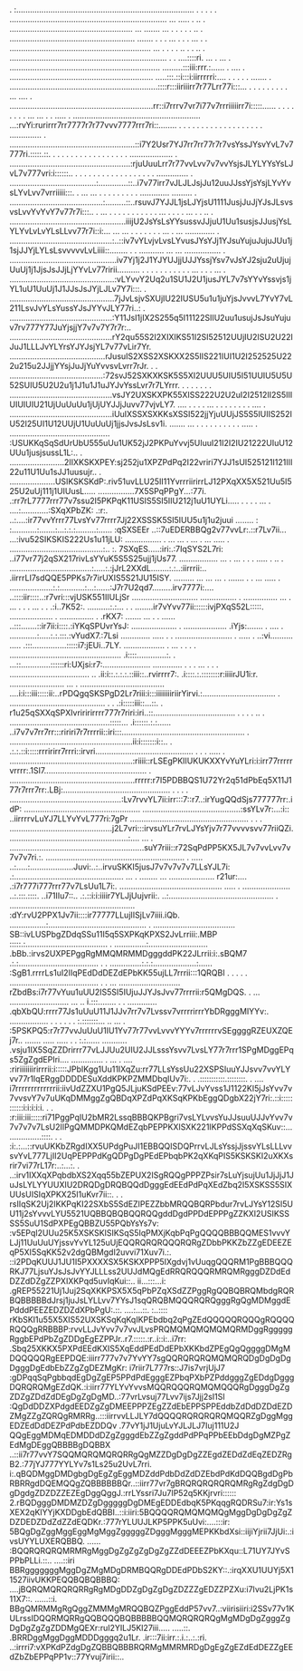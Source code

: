 . :.............................................................................. . . .
.
. ..................................................................... ... ..... .                                                                                   ..
. ...................................................... ... ....... ... . . . .         .                                                                             ..
. ....................................................... ....... . . . ... . . .     ...                                                                               .
. .............................................................. ... . . . .       ..  . .                                                                             ..
. .....................................................................   . . ....::::ri. ... .                                                                       ...
. .................................................................. .........:::iii:rrr.:......                                                                   . ....
. ...............................................................  .....:::.::i:::i:iirrrrri:....   .                                                     . . . . .......
. .................................................................::::r:::iiriiirr7r77Lrr77i:::...    . .                                       .   . . . . . . ... ....
. ...............................................................rr::i7rrrv7vr7i77v7rrriiiiirr7i:::::......           .   . .         .     .     . . . ... ... . . .....
. ........................................................ ...:rvYi:rurirrr7rr7777r7r77vvv7777rrr7ri::........   . .   . . . . . . .   . . . . . . . . . . ..............
. .......................................................::i7Y2Usr7YJ7rr7rr77r7r7vsYssJYsvYvL7v7777ri.:::::.::.   . . . . . . . . . . . .   . . . . . ...................
. .....................................................:rjuUuuLrr7r77vvLvv7v7vvYsjsJLYLYYsYsLJvL7v777vri:i::::::..   . . . . . . . .   . . . . . . . . . . ..............
. ......................................:.............::..i7v77irr7vJLJLJsjJu12uuJJssYjsYsjLYvYvsLYvLvv7vrriiiii:::.  . ... ... . . . . . . . . . ............. .........
. .........................................:.........::..rsuvJ7YJJL1jsLJYjsU1111JusjJuJjYJsJLsvsvsLvvYvYvY7v77r7i:::.. . ... . . . . . . . . . . . ... . . . . ... . . ..
. ...................................................iiijU2JsYsLsYYsussvJJjuU1Uu1susjsJJusjYsLYLYvLvLvYLsLLvv77r7i::i:...   ... ... . . . . . . . ... . ... .............
. .............................................:..::iv7vYLvjvLvsLYvusJYsYJj1YJsuYujuJujuJUu1j1sjJJYjLYLsLsvvvvvLvLiiii::........ . . ........... ... ... ................
. ...............................................iv7Yj1j2J1YJYUJjjUJJYssjYsv7vJsYJ2sju2uUjujUuUj1j1JjsJsJJjLjYYvLv77ririi.......... . . . . . . . . . . . ... . . .   ...
. ..............................................:vLYvvY2Uq2u1SU1J2U1jusJYL7v7sYYvYssvjs1jYL1uU1UuUj1J1JJsJsJYjLJLv7Y7i:::.
. ..............................................7jJvLsjvSXUjIU22IUSU5u1u1juYjsJvvvL7YvY7vL211LsvJvYLsYussYJsJYYvJLY77ri..:
. .............................................:Y11JsI1jIX2S255q5I11122SIIU2uu1usujJsJsuYujuv7rv777Y77JuYjsjjY7v7v7Y7r7r:..
  .............................................rY2qu55S2I2XIXIKS51I2SI52512UUjIU2ISU2U22IJuJ1LLLJvYLYrsYJYJsjYL7v77vLir7Yr.
     ..........................................rJusuIS2XSS2XSKXX2S5IIS221IUI1U2I252525U222u215u2JJjjYYsjJuJjYuYvvsvLvrr7rJr. .
.    .........................................:72svJ52SXKXKSK5S5XI2UUU5UIU5I51UUIU5U5U52SUIU5U2U2u1j1J1u1J1uJYJvYssLvr7r7LYrrr. .     . .                       . .     .
. .............................................vsJY2UXSKXPK55XISS222U2U2uI2I2512II2S5IIIUIUIUIU21UjUuUuUu1jUjUYJJjJuvv77vjvLY7. .... . . . . ... . .     . . . . . . ....
. .............................................iUuIXSSXSXKKsXSSI522jjYjuUUjJS5S5IUIIS252IU52I25UI1U12UUjU1UuUuUj1jjsJvsJsLsv1i. ....... ... . . . . . . .   .   . . .....
. ............................................ :USUKKqSqSdUrUbU555uUu1UK52jJ2PKPuYvvj5UIuuI21I2I2IU21222UIuU12UUu1jusjsussL1L:..     .
                        ........................2IIXKSKXPEY:sj252ju1XPZPdPq2I22vriri7YJJ1sUI525121I121III22u11U1Uu1sJJ1uusujr.. .
                            ....................USIKSKSKdP:.riv51uvLLU25II11YvrrriirirrLJ12PXqXX5X521Uu5I525U2uUj111j1UIUusL.....
                                ................7X5SPqPPgY...:77i.    .:rr7rL7777rrr77v7ssu2I5PKPqK11USIS5SI5IIU212j1uU1UYLi..... .
. .        .         ... .     ....:............:SXqXPbZK: .:r:. ..:....:ir77vvYrrr77LvsYv77rrrr7Jj22XSSSK5SI5IUU5u1j1u2juui ........
: :...........:.......:...:.:.:.........:......  :qSXSEEr ..::7uEDERBBQg2v77vvLr:.::r7Lv7ii... ...:ivu52SIKSKIS222Us1u11jLU: ................ . ... ... . ... . ... .....
. .........................................:.. :. 7SXqES.....:iri:.:7IqSYS2L7ri:  ..i77vr77j2qSX217rivLsYYuK5S5S25ujj1jUs77. ................. ... . ... . . . ..... . ..
. ....................................:.....:.:jJrL2XXdL........:.:..:iirrrii:..   .iirrrLI7sdQQE5PPKs7r7irUXIS5S21JU15ISY. ......... ... ... ... . ....... . . ... .....
. ...................:.:...........:...:......:J7r7U2qd7.........irv7777i:....     ..::::iir::::..:r7vri:::vjUSK551IIULjSr ............................. ................
. ............... ...   . ... . . . ... .   . .:i..7K52:. ..........:.:...  . .   ........ir7vYvv77ii::::::ivjPXqS52L:::::. ...................
. ...............                               . .rKX7: ....... ... . . ......  ..:::.......::ir7ii:i::::.:iYKqSPUvrYsJ: ....................
. ...................                             .iYjs:....... .        .... .   ............:.....:.:.:::.:vYudX7.:7Lsi ............. ..... .
. .........................        .      .....  . ..:vi..........      .....       .:::...............:::::i7:jEUi..7LY. .................. . ...         .     .   .
. .................................................  .i::::.............:.        . ...::.............::::::ri:UXjsi:r7:..................... ............. . . . ... . .
. ...................................             .. .ii:i::.:.:.:.::iii::..rvirrrr7:.  .i::::.:.::::::::r:iiiirJU1i:r. ........................ ...
. .....................................           ....i:i:::iii:::::ii:..rPDQgqSKSPgD2Lr7riii:i:::iiiiiiiiriirYirvi.:................................
. .......................................... . .   .:i:::::iii::...::. .  r1u25qSXXqSPXIvriririrrrr777r7riri:iri..::....................................     . . .   . ..
. ............................................:::::... .i::::::.:.:......   ..i7v7v7rr7rr:::ririri7r7rrrrii::iri:::......................................................
. ......................................................ii:i:::::::i::.. .      .:.:.::i:::::rrririrr7rrri::irvri........................................... . . . .....
. ......................................................:riiii::rLSEgPKIIUKUKXXYvYuYLri:i:irr77rrrrrvrrrr:.1SI7.............................................
. .......................................................rrrrr:r7I5PDBBQS1U72Yr2q51dPbEq5X11J177r7rrr7rr:.LBj:...............................................
. . . . .................................................:Lv7rvvYL7ii:irr:::7::r7..:irYugQQdSjs777777rr:.idP: ...................................................
               ...........................................:ssYLv7r:...:i::   ..iirrrrvLuYJ7LLYvYvL777ri:7gPr ....................................................
. .     .      .............................................j2L7vri:::irvsuYLr7rvLJYsYjv7r77vvvvsvv77riiQZi.....................................................:.... ...
. ...........................................................suY7riii::r72SqPdPP5KX5JL7v7vvLvv7v7v7v7ri.:.  .............................................................
. .....                           ..:.....:...................Juvi:..:..irvuSKKI5jusJ7v7v7v7v7LLsYJL7i:        .:................................................ ...
. ........                           ... .................... r21ur:....  .:i7r777i777rrr77v7LsUu1L7i:.            ............................................. .....
. .....................                       ..:.:::.::::. ..i71IIu7::..  .:.::i:i:iiiir7YLJjUujvrii:.               ..:..............................................
. .......................................................  :dY:rvU2PPX1Jv7ii::::ir77777LLujIISjLv7iiii.iQb.  ................:...........................................
. ....................................                     SB::ivLUSPbgZDdqSSu11I5q5SXPKqKPXS2JvLrriii:.MBP                   :::::.:....................................
     . ..............:..........................         .bBb.:irvs2UXPEPggRgMMQMRMMDgggddPK22JLrrii:i:.sBQM7                     .:.:...................................
. .     ..............:.:.:...................:......   :SgB1.rrrrLs1uI2IIqPEdDdDEZdEPbKK55ujLL7rrrii:::1QRQBI      .   . . . .   .......................................
. .                    ... ........................... rZbdBs:i7r77vYuu1uUU2IS5SI5IUjuJJYJsJvv77rrrrii:r5QMgDQS. . ...                  .......................... ... ..
i.:::........ .                   .   .............   .qbXbQU:rrrr77Js1uUuU11J1JJv7rr7v7Lvssv7vrrrrirrrYbDRgggMIYYv:.                       ................. . . . . . .
:.:::::::...   ..  ...                             . :5PSKPQ5:r7r77vvJuUuU1IU1Yv77r77vvLvvvYYYv7rrrrrrvSEggggRZEUXZQEj7r..                       ....... ..... ..... . .
:.:......           ...........                .vsju1IX5SqZZDrirrr77vLJJUu2UIU2JJLsssYsvv7LvsLY77r7rrr1SPgMDggEPqs5ZgZgdEPIri....                    .............. . ...
. ....              :ririiiiiiirirrrii:i:::::JPbIKgg1Uu11IXqZu:rr77LLsYssUu22XSPSIuuYJJsvv7vvYLYvv77r1IqERggDDDDESuXddKPKPZMMDbqIUv7i:.          .  .:::::::::::.::::::::.
. ....              i7rrrrrrrrrrrrrii:iivUdZZXU1PgQ5JLjuKSdPEEv:77vLJvYvss1J1122KI5jJsYvv7v7vvsvY7v7uUKqDMMggZgQBDqXPZdPqXKSqKPKbEggQDgbX22jY7ri:.::i:::::::::::i:i:i:i:i.
.  .                :r:iii:iii:::::ri71PggPqIU2bMR2LssqBBBQKPBgri7vsLYLvvsYuJJsuuUJJvYvv7v7v7v7v7LsU2IIPgQMMDPKQMdEZqbPEPPKXISXK221IKPPdSSXqXqSKuv::.................::::.
. .                 :i:.:...::rvuUKKbZRgdIXX5UPdgPuJI1EBBQQISDQPrrvLJLsYssjJjssvYLsLLLvvsvYvL777LjII2UqPEPPPdKgQDPgDgPEdEPbqbPK2qXKqPIS5KSKSKI2uXKXsrir7vi77rL17r:..:...:.
.                    ..:irv1IXXqXPqbdbXS2Xqq55bZEPUX2ISgRQQgPPPZPsir7sLuYjsujUu1JjJjJ1JuJsLYLYYUUXIU2DRQDgDRQBQQdDgggEdEEdPdPqXEdZbq2I5XSKSS5SIXUUsUISIqXPKX25I1uKvr7ii::.
. .                 rsIIqSK2Uj2IKKPqKI22SXbS5SdEZIPEZZbbMRQQBQRPbdur7rvLJYsY12SI5UU11j2sYvvvLYU5521UQBBQBQBQQRQQgddDgdPPDdEPPPgZZKXI2USIKSSSS5SuU1SdPXPEgQBBZU55PQbYsYs7v:
                :v5EPqI2UUu25K5XSKSKISIKSqS5IqPMXjKqbPqPgQQQQBBBQQMES1vvvYLJj11UuUuUYjssvYvYL125uUjEQQRQRQRQQQRQRgZDbbPKKZbZZgEDEEZEqP5XI5SqKK52v2dgQBMgdI2uvvi71Xuv7i.:.
           ::i2PDqKUUJ1JU1I5PXXXXSX5KSKXPPP5IXgdvj1vUuqgQQQRM1PgBBBQQQRKJ77LjsuYJsJsJvYYJLLLss2UUJdMQgEdRRQRQQQRMRQMRgggDZDdEdDZZdDZgZZPXIXKPqd5uvIqKui::.. ii...:::...i:
         .gREP55221Uj1Juj2SqXKKPSX5X5qPbPZqXSdZZPggRgQQBQBRQMbdgRQRBQBBBBBdJrsj1juJsLYLLvv7YYsJ1sqQRQBMQQQRQRQgggRgQgMDMggdEPdddPEEZEDZDZdXPbPgU:.::.  ....:...::. :..::::
        rKbSKI1u55X5XIS52UXSKSqKqKqIKPEbdbq2qPgZEdQQQQQRQQQgRQQQQRQQQgRRBBBP:rvvLLJvYvv7v7vvJLvsPRQMQMQMQMQMQRMDggRgggggRggbEPdPbZgZDDgEgEZPPJr..r7.:::::.:r..i::i:..i7rr:
      .Sbq25XKKX5PXPdEEdKXIS5XqEddPEdDdEPbXKKbdZPEgQgQggggDMgMDQQQQQRgEEPDQE:iiirr777v7v7YvYY7sgQQRQRQRQMQMQRQDgDgDgDgDgggDgEdbEbZZgZgDEZMgKr: i7riir7L777rs::J7is7vrjUjJ7
     :gDPqqSqPgbbqdEgDgZgEP5PPdPdEgggEZPbqPXbPZPddgggZgEDdgDgggDQRQRQMgEZdQK.:i:iirr77YLYvYvvsMQQRQQQRQMQMQQQRgDgggDgZgZDZgZDdZdDEgDgZgDgMD..:77vrLvsuj77Lvv7ijs7Jjj2sI1SI
    :QgDdDDZXPdgdEEDZgZgDMEEPPPZEgZZdEbEPPSPPEddbZdDdDZDdEZDZMgZZgZQRQgRMRRg..:::iirrvvLLJLY7dQQQQRQRQRQRQMQQRZgDggMggEDZEdDdDEZPdPdbEZDDQv .77vY1jJ1UjuLvYJLJLJ7Iuj111U2J
    QQgEggMDMqEDMDDdDZgZgggdEbZZgZgddPdPPqPPbEEbDdgDgMZPgZEdMgDEggQBBBBgDQBBX ..::ii7r77vvY7SQQMQRQMQRQRRgQgMZZDgDgDgZZEgdZEDdZdEqZEDZRgB2.:77jYJ777YYLYv7s1Ls25u2UvL7rri.
i:.qBQDMggDMDgbgDgEgZgEggMDZddPdbDdZdDZEbdPdKdDQQBgdDgPbRBRRgdDQEMQQgZQBBBBBBQr..::iirr77vr7gBRQRQRQRQRQMRgRgZdgDgDgDgdgZDZDZZEZEgDggQggJ.:rrLYssri7Ju7IP52q5KKjrvri::::::
2.rBQDgggDMDMZDZgDgggggDgDMEgEDDEdbqK5PKqqgRQDRSu7:ir:Ys1sXEX2qKIYYjKXDDgbEdQBBI..::i:iiri:5BQQQQRQMQMQMQgMggDgDgDgZgZDZDEDZDdZdZZdEQDKr.:777rYLUUJLKP5PPK5uUvi:....:::ir:
  5BQgDgZggMggEggMgMggZgggggZDgggMgggMEPKKbdXsi::iijiYjrii7JjUi:.:ivsUYYLUXERQBBQ. ...... :BQQRQRQRQMRMRgMggDgZgZgZgDgZgZZdDEEEZPbKXqu::L71UY7JYvSPPbPLLi.::..   ....::iri
  BBRgggggggMggDgZMgMDgDRMBQQRgDDEdPDbS2KY::.:irqXXU1UUYj5X11527iivUKKPEQQBQBQBBBQ:   ....jBQRQMQRQRQRRgRgMDgDDZgDgZgDgZDZZZgEDZZPZXu:i7Ivu2LjPK1s11X7::.       ......::i.
  BBgQMRMMgRgQggZMMMgMRQQBQZPggEddP57vv7..:viirisiiri:i2SSv77v1KULrssIDQQRMQRRgQQBQQQBQBBBBBQQMQRQRQRQgMgMDgDgZgggZgDgDgZgZgZDDMgQEXr:ruI2YILJ5KI27iii.....       .....::.
 .BRRDggMggDggMDDDgggq2u1Lr.    .ir:::7ii:irr.:.i.:..:.:ri. ..:irrri7:vXPKdPZdgDgZQBBQBBBRQRMgMMRMRDgDgEgZgEZdEdDEZZgEEdZbZbEPPqPP1v::77Yvuj7irii::..

